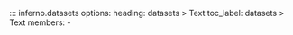 ::: inferno.datasets
    options:
        heading: datasets > Text
        toc_label: datasets > Text
        members:
        - 